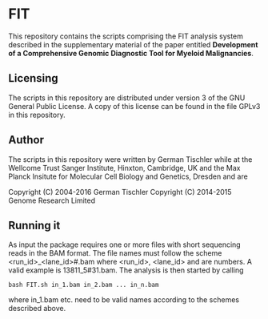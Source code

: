 # FIT

This repository contains the scripts comprising the FIT analysis system described in the supplementary material of the paper entitled
**Development of a Comprehensive Genomic Diagnostic Tool for Myeloid Malignancies**.

## Licensing
The scripts in this repository are distributed under version 3 of the GNU General Public License. A copy of this license can be found in the file GPLv3 in this repository.

## Author
The scripts in this repository were written by German Tischler while at the Wellcome Trust Sanger Institute, Hinxton, Cambridge, UK and the Max Planck Insitute for Molecular Cell
Biology and Genetics, Dresden and are

Copyright (C) 2004-2016 German Tischler
Copyright (C) 2014-2015 Genome Research Limited

## Running it
As input the package requires one or more files with short sequencing reads in the BAM format. The file names must follow the scheme
<run_id>_<lane_id>#<tag>.bam where <run_id>, <lane_id> and <tag> are numbers. A valid example is 13811_5#31.bam. The analysis is then started by calling

```
bash FIT.sh in_1.bam in_2.bam ... in_n.bam
```

where in_1.bam etc. need to be valid names according to the schemes described above.
